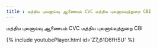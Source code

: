 ```yaml
---
title : மத்திய புலனாய்வு ஆணையம் CVC மத்திய புலனாய்வுத்துறை CBI
---
```


மத்திய புலனாய்வு ஆணையம் CVC மத்திய புலனாய்வுத்துறை CBI



{% include youtubePlayer.html id='Z7_61D6fH5U' %}
